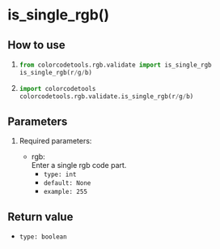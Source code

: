# is_single_rgb()

## How to use

1. ```python
   from colorcodetools.rgb.validate import is_single_rgb
   is_single_rgb(r/g/b)
   ```
2. ```python
   import colorcodetools
   colorcodetools.rgb.validate.is_single_rgb(r/g/b)
   ```

## Parameters

1. Required parameters:

   - rgb:  
      Enter a single rgb code part.
     - `type: int`
     - `default: None`
     - `example: 255`

## Return value

- `type: boolean`
